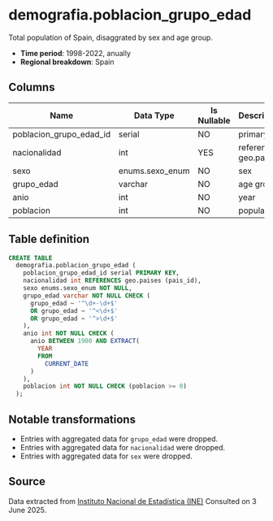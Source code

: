 # demografia.poblacion_grupo_edad

Total population of Spain, disaggrated by sex and age group.

- **Time period**: 1998-2022, anually
- **Regional breakdown**: Spain

## Columns

| Name | Data Type | Is Nullable | Description |
| --- | --- | --- | --- |
| poblacion_grupo_edad_id | serial | NO | primary key |
| nacionalidad | int | YES | references geo.paises |
| sexo | enums.sexo_enum | NO | sex |
| grupo_edad | varchar | NO | age group |
| anio | int | NO | year |
| poblacion | int | NO | population |

## Table definition

```sql
CREATE TABLE
  demografia.poblacion_grupo_edad (
    poblacion_grupo_edad_id serial PRIMARY KEY,
    nacionalidad int REFERENCES geo.paises (pais_id),
    sexo enums.sexo_enum NOT NULL,
    grupo_edad varchar NOT NULL CHECK (
      grupo_edad ~ '^\d+-\d+$'
      OR grupo_edad ~ '^<\d+$'
      OR grupo_edad ~ '^>\d+$'
    ),
    anio int NOT NULL CHECK (
      anio BETWEEN 1900 AND EXTRACT(
        YEAR
        FROM
          CURRENT_DATE
      )
    ),
    poblacion int NOT NULL CHECK (poblacion >= 0)
  );
```

## Notable transformations

- Entries with aggregated data for `grupo_edad` were dropped.
- Entries with aggregated data for `nacionalidad` were dropped.
- Entries with aggregated data for `sex` were dropped.

## Source
Data extracted from <a href="https://www.ine.es/jaxi/Tabla.htm?path=/t20/e245/p08/l0/&file=01002.px&L=0" target="_blank">Instituto Nacional de Estadística (INE)</a>
Consulted on 3 June 2025.
